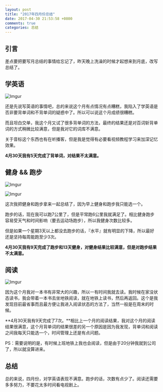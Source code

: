 ```yaml
---
layout: post
title: "2017年四月份总结"
date: 2017-04-30 21:53:58 +0800
comments: true
categories: 总结
---
```

## 引言

差点要把要写月总结的事情给忘记了，昨天晚上洗澡的时候才起想来到月底，改写总结了。

## 学英语

![Imgur](http://i.imgur.com/1R2iujHl.png)

还是先说写英语的事情吧，总的来说这个月有点情况有点糟糕，我陷入了学英语是否非要背单词和不背单词的疑惑中了。所以可以说这个月成绩很糟糕。

<!--more-->

而且坦白交单，我这个月又试了很多背单词的方法，最终的结果还是对百词斩背单词的方式稍微比较满意，但是我对它的词库不满意。

关于音标这个东西也有在听播客，但是我是觉得有必要看视频教程学习来加深记忆效果。

**4月30天我有5天完成了背单词，对结果不太满意。**

## 健身 && 跑步

![Imgur](http://i.imgur.com/zKfEowsl.png)

![Imgur](http://i.imgur.com/RKZZnmPl.png)

这次我把健身和跑步拿来一起总结了，因为早上健身和跑步我只能选一个。

跑步的话，现在我可以跑7公里了，但是平常跑6公里我就满足了。相比健身跑步容易受天气和时间影响（要去运动场跑步），所以我健身次数比较多。

但是如果一个星期3天以上都没去跑步的话，『水平』就有明显的下降，所以最好还是坚持每周能跑至少3次。

**4月30天我有9天完成了跑步和13天健身，对健身结果比较满意，但是对跑步结果不太满意。**

## 阅读

![Imgur](http://i.imgur.com/70Jl9Xml.png)

因为这个月我对一本书有非常大的兴趣，所以一有时间我就去读。我时候在家没状态读书，我会带着一本书去坐地铁阅读，就在地铁上读书，然后再返回。这个是我发现目前最省事而且最方便让我进入阅读状态的方法了，当然一般是在周末的时候。

**4月30天我有9天完成了7次。**相比上一个月的阅读结果，我对这个月的阅读结果很满意，这个月背单词的结果很差的另一个原因是因为我发现，背单词和阅读之间我每天只能选一个，时间管理上还是有点问题。

PS：需要说明的是，有时候上班地铁上我也会阅读，但是由于20分钟我就到公司了，所以就没算进来。

## 总结

总的来说，四月份，对学英语表现不满意。跑步的话，次数有点少了。阅读还需要多多努力，不要花太多时间看电视剧上。
